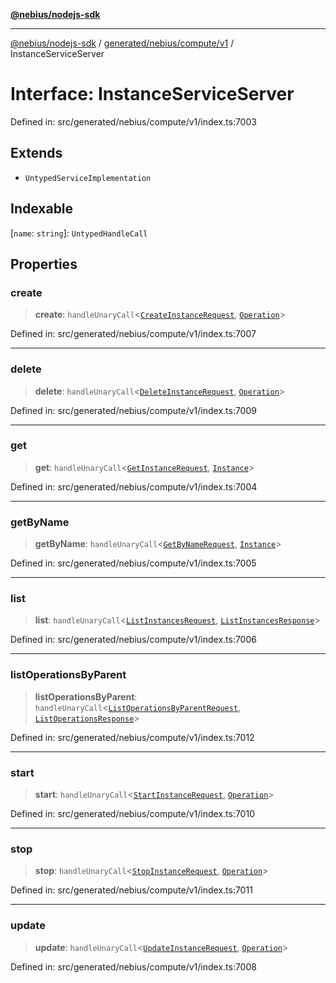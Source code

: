 [**@nebius/nodejs-sdk**](../../../../../README.md)

---

[@nebius/nodejs-sdk](../../../../../README.md) / [generated/nebius/compute/v1](../README.md) / InstanceServiceServer

# Interface: InstanceServiceServer

Defined in: src/generated/nebius/compute/v1/index.ts:7003

## Extends

- `UntypedServiceImplementation`

## Indexable

\[`name`: `string`\]: `UntypedHandleCall`

## Properties

### create

> **create**: `handleUnaryCall`\<[`CreateInstanceRequest`](CreateInstanceRequest.md), [`Operation`](../../../common/v1/interfaces/Operation.md)\>

Defined in: src/generated/nebius/compute/v1/index.ts:7007

---

### delete

> **delete**: `handleUnaryCall`\<[`DeleteInstanceRequest`](DeleteInstanceRequest.md), [`Operation`](../../../common/v1/interfaces/Operation.md)\>

Defined in: src/generated/nebius/compute/v1/index.ts:7009

---

### get

> **get**: `handleUnaryCall`\<[`GetInstanceRequest`](GetInstanceRequest.md), [`Instance`](Instance.md)\>

Defined in: src/generated/nebius/compute/v1/index.ts:7004

---

### getByName

> **getByName**: `handleUnaryCall`\<[`GetByNameRequest`](../../../common/v1/interfaces/GetByNameRequest.md), [`Instance`](Instance.md)\>

Defined in: src/generated/nebius/compute/v1/index.ts:7005

---

### list

> **list**: `handleUnaryCall`\<[`ListInstancesRequest`](ListInstancesRequest.md), [`ListInstancesResponse`](ListInstancesResponse.md)\>

Defined in: src/generated/nebius/compute/v1/index.ts:7006

---

### listOperationsByParent

> **listOperationsByParent**: `handleUnaryCall`\<[`ListOperationsByParentRequest`](ListOperationsByParentRequest.md), [`ListOperationsResponse`](../../../common/v1/interfaces/ListOperationsResponse.md)\>

Defined in: src/generated/nebius/compute/v1/index.ts:7012

---

### start

> **start**: `handleUnaryCall`\<[`StartInstanceRequest`](StartInstanceRequest.md), [`Operation`](../../../common/v1/interfaces/Operation.md)\>

Defined in: src/generated/nebius/compute/v1/index.ts:7010

---

### stop

> **stop**: `handleUnaryCall`\<[`StopInstanceRequest`](StopInstanceRequest.md), [`Operation`](../../../common/v1/interfaces/Operation.md)\>

Defined in: src/generated/nebius/compute/v1/index.ts:7011

---

### update

> **update**: `handleUnaryCall`\<[`UpdateInstanceRequest`](UpdateInstanceRequest.md), [`Operation`](../../../common/v1/interfaces/Operation.md)\>

Defined in: src/generated/nebius/compute/v1/index.ts:7008
